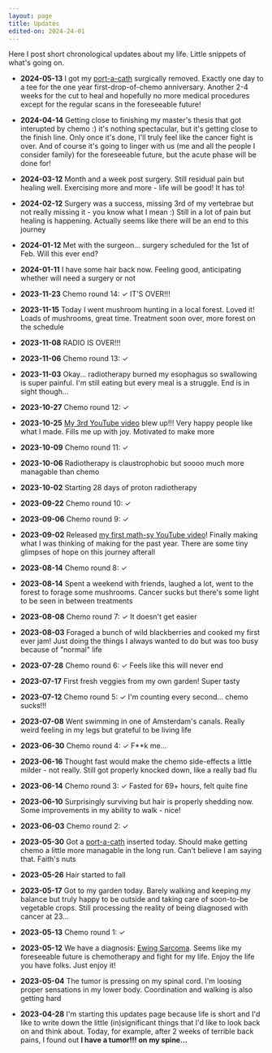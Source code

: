 ```yaml
---
layout: page
title: Updates
edited-on: 2024-24-01
---
```


Here I post short chronological updates about my life. Little snippets of what's going on.

- **2024-05-13** I got my [port-a-cath](https://en.wikipedia.org/wiki/Port_(medical)) surgically removed. Exactly one day to a tee for the one year first-drop-of-chemo anniversary. Another 2-4 weeks for the cut to heal and hopefully no more medical procedures except for the regular scans in the foreseeable future!

- **2024-04-14** Getting close to finishing my master's thesis that got interupted by chemo :) it's nothing spectacular, but it's getting close to the finish line. Only once it's done, I'll truly feel like the cancer fight is over. And of course it's going to linger with us (me and all the people I consider family) for the foreseeable future, but the acute phase will be done for!

- **2024-03-12** Month and a week post surgery. Still residual pain but healing well. Exercising more and more - life will be good! It has to!

- **2024-02-12** Surgery was a success, missing 3rd of my vertebrae but not really missing it - you know what I mean :) Still in a lot of pain but healing is happening. Actually seems like there will be an end to this journey

- **2024-01-12** Met with the surgeon... surgery scheduled for the 1st of Feb. Will this ever end? 

- **2024-01-11** I have some hair back now. Feeling good, anticipating whether will need a surgery or not

- **2023-11-23** Chemo round 14: ✓ IT'S OVER!!!

- **2023-11-15** Today I went mushroom hunting in a local forest. Loved it! Loads of mushrooms, great time. Treatment soon over, more forest on the schedule

- **2023-11-08** RADIO IS OVER!!!

- **2023-11-06** Chemo round 13: ✓

- **2023-11-03** Okay... radiotherapy burned my esophagus so swallowing is super painful. I'm still eating but every meal is a struggle. End is in sight though...

- **2023-10-27** Chemo round 12: ✓

- **2023-10-25** [My 3rd YouTube video](https://youtu.be/iHmulMI6ids) blew up!!! Very happy people like what I made. Fills me up with joy. Motivated to make more

- **2023-10-09** Chemo round 11: ✓

- **2023-10-06** Radiotherapy is claustrophobic but soooo much more managable than chemo

- **2023-10-02** Starting 28 days of proton radiotherapy

- **2023-09-22** Chemo round 10: ✓

- **2023-09-06** Chemo round 9: ✓

- **2023-09-02** Released [my first math-sy YouTube video](https://youtu.be/dpzZBrgTjL0)! Finally making what I was thinking of making for the past year. There are some tiny glimpses of hope on this journey afterall

- **2023-08-14** Chemo round 8: ✓

- **2023-08-14** Spent a weekend with friends, laughed a lot, went to the forest to forage some mushrooms. Cancer sucks but there's some light to be seen in between treatments

- **2023-08-08** Chemo round 7: ✓ It doesn't get easier

- **2023-08-03** Foraged a bunch of wild blackberries and cooked my first ever jam! Just doing the things I always wanted to do but was too busy because of "normal" life

- **2023-07-28** Chemo round 6: ✓ Feels like this will never end

- **2023-07-17** First fresh veggies from my own garden! Super tasty

- **2023-07-12** Chemo round 5: ✓ I'm counting every second... chemo sucks!!!

- **2023-07-08** Went swimming in one of Amsterdam's canals. Really weird feeling in my legs but grateful to be living life

- **2023-06-30** Chemo round 4: ✓ F**k me...

- **2023-06-16** Thought fast would make the chemo side-effects a little milder - not really. Still got properly knocked down, like a really bad flu

- **2023-06-14** Chemo round 3: ✓ Fasted for 69+ hours, felt quite fine

- **2023-06-10** Surprisingly surviving but hair is properly shedding now. Some improvements in my ability to walk - nice!

- **2023-06-03** Chemo round 2: ✓

- **2023-05-30** Got a [port-a-cath](https://en.wikipedia.org/wiki/Port_(medical)) inserted today. Should make getting chemo a little more managable in the long run. Can't believe I am saying that. Faith's nuts

- **2023-05-26** Hair started to fall

- **2023-05-17** Got to my garden today. Barely walking and keeping my balance but truly happy to be outside and taking care of soon-to-be vegetable crops. Still processing the reality of being diagnosed with cancer at 23...

- **2023-05-13** Chemo round 1: ✓

- **2023-05-12** We have a diagnosis: [Ewing Sarcoma](https://en.wikipedia.org/wiki/Ewing_sarcoma). Seems like my foreseeable future is chemotherapy and fight for my life. Enjoy the life you have folks. Just enjoy it!

- **2023-05-04** The tumor is pressing on my spinal cord. I'm loosing proper sensations in my lower body. Coordination and walking is also getting hard

- **2023-04-28** I'm starting this updates page because life is short and I'd like to write down the little (in)significant things that I'd like to look back on and think about. Today, for example, after 2 weeks of terrible back pains, I found out **I have a tumor!!! on my spine...**